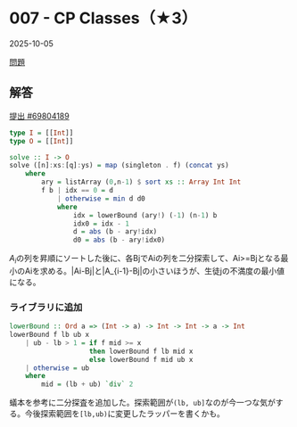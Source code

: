 # 007 - CP Classes（★3）
2025-10-05

[問題](https://atcoder.jp/contests/typical90/tasks/typical90_g)

## 解答
[提出 #69804189](https://atcoder.jp/contests/typical90/submissions/69804189)

```haskell
type I = [[Int]]
type O = [[Int]]

solve :: I -> O
solve ([n]:xs:[q]:ys) = map (singleton . f) (concat ys)
    where
        ary = listArray (0,n-1) $ sort xs :: Array Int Int
        f b | idx == 0 = d
            | otherwise = min d d0
            where
                idx = lowerBound (ary!) (-1) (n-1) b
                idx0 = idx - 1
                d = abs (b - ary!idx)
                d0 = abs (b - ary!idx0)
```
$A_i$の列を昇順にソートした後に、各BjでAiの列を二分探索して、Ai>=Bjとなる最小のAiを求める。|Ai-Bj|と|A_{i-1}-Bj|の小さいほうが、生徒jの不満度の最小値になる。

### ライブラリに追加
```haskell
lowerBound :: Ord a => (Int -> a) -> Int -> Int -> a -> Int
lowerBound f lb ub x
    | ub - lb > 1 = if f mid >= x
                    then lowerBound f lb mid x
                    else lowerBound f mid ub x
    | otherwise = ub
    where
        mid = (lb + ub) `div` 2
```
蟻本を参考に二分探査を追加した。探索範囲が`(lb, ub]`なのが今一つな気がする。今後探索範囲を`[lb,ub)`に変更したラッパーを書くかも。